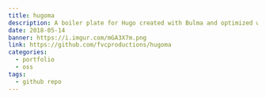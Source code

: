 ```yaml
---
title: hugoma
description: A boiler plate for Hugo created with Bulma and optimized with modern workflows and tooling. 🌟️
date: 2018-05-14
banner: https://i.imgur.com/mGA3X7m.png
link: https://github.com/fvcproductions/hugoma
categories:
  - portfolio
  - oss
tags:
  - github repo
---
```


